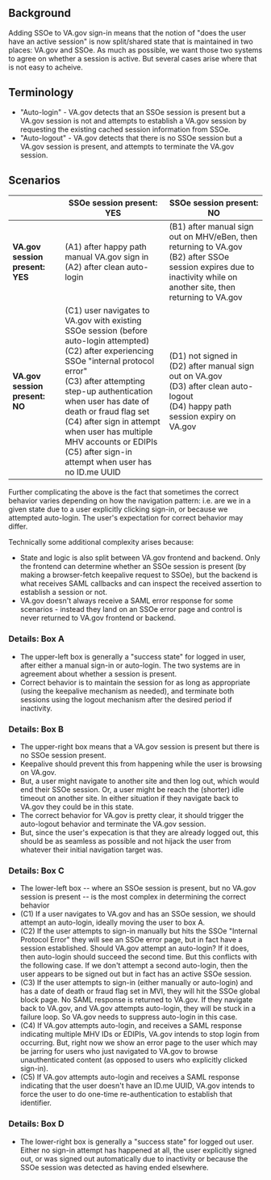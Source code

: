 ## Background
Adding SSOe to VA.gov sign-in means that the notion of "does the user have an active session" is now split/shared state that is maintained in two places: VA.gov and SSOe. As much as possible, we want those two systems to agree on whether a session is active. But several cases arise where that is not easy to acheive.

## Terminology
* "Auto-login" - VA.gov detects that an SSOe session is present but a VA.gov session is not and attempts to establish a VA.gov session by requesting the existing cached session information from SSOe.
* "Auto-logout" - VA.gov detects that there is no SSOe session but a VA.gov session is present, and attempts to terminate the VA.gov session.

## Scenarios

| | SSOe session present: YES | SSOe session present: NO |
| --- | --- | --- |
| **VA.gov session present: YES** | (A1) after happy path manual VA.gov sign in<br/>(A2) after clean auto-login | (B1) after manual sign out on MHV/eBen, then returning to VA.gov<br/>(B2) after SSOe session expires due to inactivity while on another site, then returning to VA.gov | 
| **VA.gov session present: NO** | (C1) user navigates to VA.gov with existing SSOe session (before auto-login attempted)<br/> (C2) after experiencing SSOe "internal protocol error"<br/>(C3) after attempting step-up authentication when user has date of death or fraud flag set<br/>(C4) after sign in attempt when user has multiple MHV accounts or EDIPIs<br/>(C5) after sign-in attempt when user has no ID.me UUID | (D1) not signed in<br/>(D2) after manual sign out on VA.gov<br/>(D3) after clean auto-logout<br/>(D4) happy path session expiry on VA.gov|

Further complicating the above is the fact that sometimes the correct behavior varies depending on how the navigation pattern: i.e. are we in a given state due to a user explicitly clicking sign-in, or because we attempted auto-login. The user's expectation for correct behavior may differ. 

Technically some additional complexity arises because:
* State and logic is also split between VA.gov frontend and backend. Only the frontend can determine whether an SSOe session is present (by making a browser-fetch keepalive request to SSOe), but the backend is what receives SAML callbacks and can inspect the received assertion to establish a session or not.
*  VA.gov doesn't always receive a SAML error response for some scenarios - instead they land on an SSOe error page and control is never returned to VA.gov frontend or backend. 

### Details: Box A
* The upper-left box is generally a "success state" for logged in user, after either a manual sign-in or auto-login. The two systems are in agreement about whether a session is present. 
* Correct behavior is to maintain the session for as long as appropriate (using the keepalive mechanism as needed), and terminate both sessions using the logout mechanism after the desired period if inactivity.

### Details: Box B
* The upper-right box means that a VA.gov session is present but there is no SSOe session present. 
* Keepalive should prevent this from happening while the user is browsing on VA.gov.
* But, a user might navigate to another site and then log out, which would end their SSOe session. Or, a user might be reach the (shorter) idle timeout on another site. In either situation if they navigate back to VA.gov they could be in this state.
* The correct behavior for VA.gov is pretty clear, it should trigger the auto-logout behavior and terminate the VA.gov session. 
* But, since the user's expecation is that they are already logged out, this should be as seamless as possible and not hijack the user from whatever their initial navigation target was. 

### Details: Box C
* The lower-left box -- where an SSOe session is present, but no VA.gov session is present -- is the most complex in determining the correct behavior
* (C1) If a user navigates to VA.gov and has an SSOe session, we should attempt an auto-login, ideally moving the user to box A.
* (C2) If the user attempts to sign-in manually but hits the SSOe "Internal Protocol Error" they will see an SSOe error page, but in fact have a session established. Should VA.gov attempt an auto-login? If it does, then auto-login should succeed the second time. But this conflicts with the following case. If we don't attempt a second auto-login, then the user appears to be signed out but in fact has an active SSOe session. 
* (C3) If the user attempts to sign-in (either manually or auto-login) and has a date of death or fraud flag set in MVI, they will hit the SSOe global block page. No SAML response is returned to VA.gov. If they navigate back to VA.gov, and VA.gov attempts auto-login, they will be stuck in a failure loop. So VA.gov needs to suppress auto-login in this case.
* (C4) If VA.gov attempts auto-login, and receives a SAML response indicating multiple MHV IDs or EDIPIs, VA.gov intends to stop login from occurring. But, right now we show an error page to the user which may be jarring for users who just navigated to VA.gov to browse unauthenticated content (as opposed to users who explicitly clicked sign-in).
* (C5) If VA.gov attempts auto-login and receives a SAML response indicating that the user doesn't have an ID.me UUID, VA.gov intends to force the user to do one-time re-authentication to establish that identifier. 

### Details: Box D
* The lower-right box is generally a "success state" for logged out user. Either no sign-in attempt has happened at all, the user explicitly signed out, or was signed out automatically due to inactivity or because the SSOe session was detected as having ended elsewhere. 
